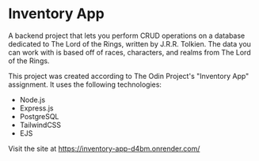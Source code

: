 # Inventory App

A backend project that lets you perform CRUD operations on a database dedicated to The Lord of the Rings, written by J.R.R. Tolkien. The data you can work with is based off of races, characters, and realms from The Lord of the Rings. 

This project was created according to The Odin Project's "Inventory App" assignment. It uses the following technologies:

- Node.js
- Express.js
- PostgreSQL
- TailwindCSS
- EJS

Visit the site at https://inventory-app-d4bm.onrender.com/